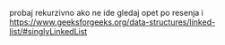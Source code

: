 probaj rekurzivno ako ne ide gledaj opet po resenja i https://www.geeksforgeeks.org/data-structures/linked-list/#singlyLinkedList